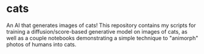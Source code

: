 # cats
An AI that generates images of cats! This repository contains my scripts for training a diffusion/score-based generative model on images of cats, as well as a couple notebooks demonstrating a simple technique to "animorph" photos of humans into cats.
